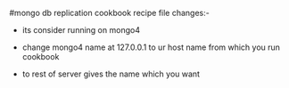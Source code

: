 #mongo db replication cookbook
recipe file changes:-
 - its consider running on mongo4

- change  mongo4 name at 127.0.0.1 to ur host name from which you run cookbook

- to rest of server gives the name which you want

